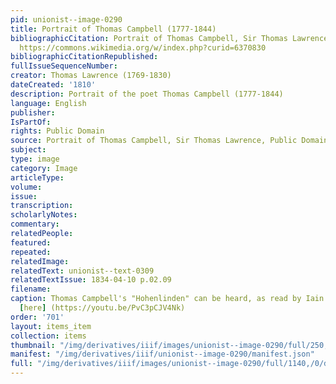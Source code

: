 ```yaml
---
pid: unionist--image-0290
title: Portrait of Thomas Campbell (1777-1844)
bibliographicCitation: Portrait of Thomas Campbell, Sir Thomas Lawrence, Public Domain,
  https://commons.wikimedia.org/w/index.php?curid=6370830
bibliographicCitationRepublished: 
fullIssueSequenceNumber: 
creator: Thomas Lawrence (1769-1830)
dateCreated: '1810'
description: Portrait of the poet Thomas Campbell (1777-1844)
language: English
publisher: 
IsPartOf: 
rights: Public Domain
source: Portrait of Thomas Campbell, Sir Thomas Lawrence, Public Domain, https://commons.wikimedia.org/w/index.php?curid=6370830
subject: 
type: image
category: Image
articleType: 
volume: 
issue: 
transcription: 
scholarlyNotes: 
commentary: 
relatedPeople: 
featured: 
repeated: 
relatedImage: 
relatedText: unionist--text-0309
relatedTextIssue: 1834-04-10 p.02.09
filename: 
caption: Thomas Campbell's "Hohenlinden" can be heard, as read by Iain McGilchrist,
  [here] (https://youtu.be/PvC3pCJV4Nk)
order: '701'
layout: items_item
collection: items
thumbnail: "/img/derivatives/iiif/images/unionist--image-0290/full/250,/0/default.jpg"
manifest: "/img/derivatives/iiif/unionist--image-0290/manifest.json"
full: "/img/derivatives/iiif/images/unionist--image-0290/full/1140,/0/default.jpg"
---
```

